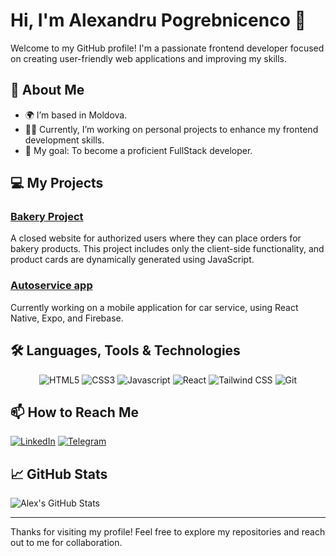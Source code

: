 # Hi, I'm Alexandru Pogrebnicenco 👋

Welcome to my GitHub profile! I'm a passionate frontend developer focused on creating user-friendly web applications and improving my skills.

## 🚀 About Me

- 🌍 I’m based in Moldova.
- 👨‍💻 Currently, I’m working on personal projects to enhance my frontend development skills.
- 🎯 My goal: To become a proficient FullStack developer.

## 💻 My Projects

### [Bakery Project](https://github.com/AlexPogrebnicenco/bakery)
A closed website for authorized users where they can place orders for bakery products. This project includes only the client-side functionality, and product cards are dynamically generated using JavaScript.

### [Autoservice app](#)
Currently working on a mobile application for car service, using React Native, Expo, and Firebase.

## 🛠 Languages, Tools & Technologies
<p align="center">
   <img src="https://img.shields.io/badge/HTML-%23e34c26?style=for-the-badge&logo=HTML5&labelColor=black" alt="HTML5">
   <img src="https://img.shields.io/badge/CSS3-%231572B6?style=for-the-badge&logo=CSS3&logoColor=%231572B6&labelColor=black" alt="CSS3">
   <img src="https://img.shields.io/badge/Javascript-%23F7DF1E?style=for-the-badge&logo=Javascript&logoColor=%23F7DF1E&labelColor=black" alt="Javascript">
   <img src="https://img.shields.io/badge/React-black?style=for-the-badge&logo=React&logoColor=%2361DAFB&labelColor=black&color=%2361DAFB" alt="React">
   <img src="https://img.shields.io/badge/Tailwind_CSS-%2306B6D4?style=for-the-badge&logo=Tailwind%20CSS&logoColor=%2306B6D4&labelColor=black" alt="Tailwind CSS">
   <img src="https://img.shields.io/badge/GIt-%23F05032?style=for-the-badge&logo=git&logoColor=%23F05032&labelColor=black" alt="Git">
</p>

## 📫 How to Reach Me

[![LinkedIn](https://raw.githubusercontent.com/maurodesouza/profile-readme-generator/master/src/assets/icons/social/linkedin/default.svg)](https://www.linkedin.com/in/alexpogreb/)
[![Telegram](https://raw.githubusercontent.com/maurodesouza/profile-readme-generator/master/src/assets/icons/social/telegram/default.svg)](https://t.me/AlexandrPogrebnicenco)

## 📈 GitHub Stats

![Alex's GitHub Stats](https://github-readme-stats.vercel.app/api?username=AlexPogrebnicenco&show_icons=true&hide_title=true&count_private=true&hide=prs)

---

Thanks for visiting my profile! Feel free to explore my repositories and reach out to me for collaboration.
